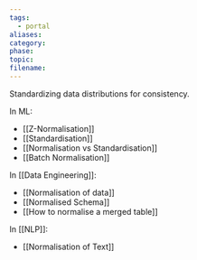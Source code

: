 ```yaml
---
tags:
  - portal
aliases: 
category: 
phase: 
topic: 
filename:
---
```

Standardizing data distributions for consistency. 

In ML:
- [[Z-Normalisation]]
- [[Standardisation]]
- [[Normalisation vs Standardisation]]
- [[Batch Normalisation]]

In [[Data Engineering]]:
- [[Normalisation of data]]
- [[Normalised Schema]]
- [[How to normalise a merged table]]

In [[NLP]]:
- [[Normalisation of Text]]





